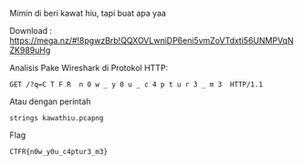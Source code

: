 Mimin di beri kawat hiu, tapi buat apa yaa

Download : https://mega.nz/#!8pgwzBrb!QQXOVLwniDP6eni5vmZoVTdxti56UNMPVqNZK989uHg

Analisis Pake Wireshark di Protokol HTTP:

```
GET /?q=C T F R  n 0 w _ y 0 u _ c 4 p t u r 3 _ m 3  HTTP/1.1 
```

Atau dengan perintah 
```
strings kawathiu.pcapng
```

Flag
```
CTFR{n0w_y0u_c4ptur3_m3}
```